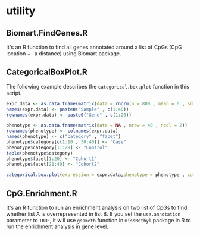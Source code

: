 # utility
## Biomart.FindGenes.R
It's an R function to find all genes annotated around a list of CpGs (CpG location +- a distance) using Biomart package. 
## CategoricalBoxPlot.R
The following example describes the `categorical.box.plot` function in this script. 

```R
expr.data <- as.data.frame(matrix(data = rnorm(n = 800 , mean = 0 , sd = 0.6), nrow = 20))
names(expr.data) <- paste0("Sample" , c(1:40))
rownames(expr.data) <- paste0("Gene" , c(1:20))

phenotype <- as.data.frame(matrix(data = NA , nrow = 40 , ncol = 2))
rownames(phenotype) <- colnames(expr.data)
names(phenotype) <- c("category" , "facet")
phenotype$category[c(1:10 , 30:40)] <- "Case"
phenotype$category[11:29] <- "Control"
table(phenotype$category)
phenotype$facet[1:20] <- "Cohort1"
phenotype$facet[21:40] <- "Cohort2"

categorical.box.plot(expression = expr.data,phenotype = phenotype , category.col = "category" , facet.col = "facet" , method = "mean")
```

## CpG.Enrichment.R
It's an R function to run an enrichment analysis on two list of CpGs to find whether list A is overrepresented in list B. If you set the `use.annotation` parameter to `TRUE`, it will use `gsameth` function in `missMethyl` package in R to run the enrichment analysis in gene level.
